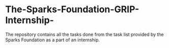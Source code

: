 # The-Sparks-Foundation-GRIP-Internship-
The repository contains all the tasks done from the task list provided by the Sparks Foundation as a part of an internship.
